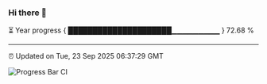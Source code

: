 ### Hi there 👋

⏳ Year progress { █████████████████████▁▁▁▁▁▁▁▁▁ } 72.68 %

---

⏰ Updated on Tue, 23 Sep 2025 06:37:29 GMT

![Progress Bar CI](https://github.com/DhruviPatel157/GitHub-Actions-Demo/workflows/Progress%20Bar%20CI/badge.svg)
